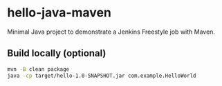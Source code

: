 # hello-java-maven

Minimal Java project to demonstrate a Jenkins Freestyle job with Maven.

## Build locally (optional)
```bash
mvn -B clean package
java -cp target/hello-1.0-SNAPSHOT.jar com.example.HelloWorld
```
